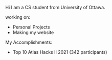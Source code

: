 Hi I am a CS student from University of Ottawa.

working on:
- Personal Projects
- Making my website

My Accomplishments:
- Top 10 Atlas Hacks II 2021 (342 participants)



